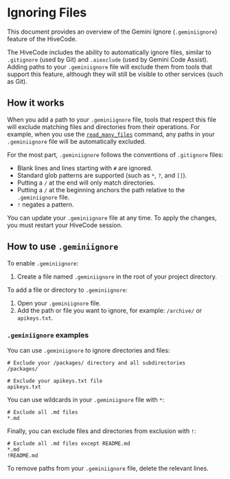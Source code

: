 # Ignoring Files

This document provides an overview of the Gemini Ignore (`.geminiignore`)
feature of the HiveCode.

The HiveCode includes the ability to automatically ignore files, similar to
`.gitignore` (used by Git) and `.aiexclude` (used by Gemini Code Assist). Adding
paths to your `.geminiignore` file will exclude them from tools that support
this feature, although they will still be visible to other services (such as
Git).

## How it works

When you add a path to your `.geminiignore` file, tools that respect this file
will exclude matching files and directories from their operations. For example,
when you use the [`read_many_files`](../tools/multi-file.md) command, any paths
in your `.geminiignore` file will be automatically excluded.

For the most part, `.geminiignore` follows the conventions of `.gitignore`
files:

- Blank lines and lines starting with `#` are ignored.
- Standard glob patterns are supported (such as `*`, `?`, and `[]`).
- Putting a `/` at the end will only match directories.
- Putting a `/` at the beginning anchors the path relative to the
  `.geminiignore` file.
- `!` negates a pattern.

You can update your `.geminiignore` file at any time. To apply the changes, you
must restart your HiveCode session.

## How to use `.geminiignore`

To enable `.geminiignore`:

1. Create a file named `.geminiignore` in the root of your project directory.

To add a file or directory to `.geminiignore`:

1. Open your `.geminiignore` file.
2. Add the path or file you want to ignore, for example: `/archive/` or
   `apikeys.txt`.

### `.geminiignore` examples

You can use `.geminiignore` to ignore directories and files:

```
# Exclude your /packages/ directory and all subdirectories
/packages/

# Exclude your apikeys.txt file
apikeys.txt
```

You can use wildcards in your `.geminiignore` file with `*`:

```
# Exclude all .md files
*.md
```

Finally, you can exclude files and directories from exclusion with `!`:

```
# Exclude all .md files except README.md
*.md
!README.md
```

To remove paths from your `.geminiignore` file, delete the relevant lines.

